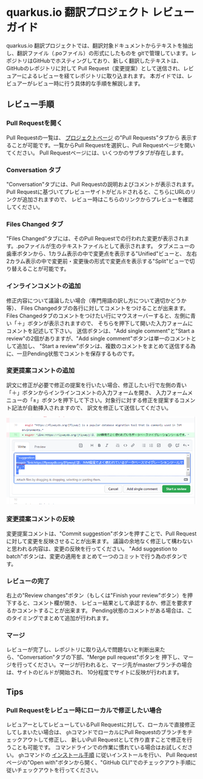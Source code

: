 # quarkus.io 翻訳プロジェクト レビューガイド

quarkus.io 翻訳プロジェクトでは、翻訳対象ドキュメントからテキストを抽出し、翻訳ファイル（.poファイル）の形式にしたものを
gitで管理しています。レポジトリはGitHubでホスティングしており、新しく翻訳したテキストは、GitHubのレポジトリに対して
Pull Request（変更提案）として送信され、レビュアーによるレビューを経てレポジトリに取り込まれます。
本ガイドでは、レビュアーがレビュー時に行う具体的な手順を解説します。

## レビュー手順

### Pull Requestを開く

Pull Requestの一覧は、 [プロジェクトページ](https://github.com/doc-l10n-kit/ja-quarkusio) の"Pull Requests"タブから
表示することが可能です。一覧からPull Requestを選択し、Pull Requestページを開いてください。
Pull Requestページには、いくつかのサブタブが存在します。

### Conversation タブ

"Conversation"タブには、Pull Requestの説明およびコメントが表示されます。
Pull Requestに基づいてプレビューサイトがビルドされると、こちらにURLのリンクが追加されますので、
レビュー時はこちらのリンクからプレビューを確認してください。

### Files Changed タブ

"Files Changed"タブには、そのPull Requestでの行われた変更が表示されます。.poファイルが生のテキストファイルとして表示されます。
タブメニューの歯車ボタンから、1カラム表示の中で変更点を表示する"Unified"ビューと、
左右2カラム表示の中で変更前・変更後の形式で変更点を表示する"Split"ビューで切り替えることが可能です。


### インラインコメントの追加

修正内容について議論したい場合（専門用語の訳し方について適切かどうか等）、
Files Changedタブの各行に対してコメントをつけることが出来ます。
Files Changedタブのコメントをつけたい行にマウスオーバーすると、左側に青い「＋」ボタンが表示されますので、
そちらを押下して開いた入力フォームにコメントを記述して下さい。
送信ボタンは、"Add single comment"と"Start a review"の2個がありますが、"Add single comment"ボタンは単一のコメントとして追加し、
"Start a review"ボタンは、複数のコメントをまとめて送信する為に、一旦Pending状態でコメントを保存するものです。

### 変更提案コメントの追加

訳文に修正が必要で修正の提案を行いたい場合、修正したい行で左側の青い「＋」ボタンからインラインコメントの入力フォームを開き、
入力フォームメニューの「±」ボタンを押下して下さい。対象行に対する修正を提案するコメント記法が自動挿入されますので、
訳文を修正して送信してください。

![変更提案コメントフォーム](internal/docs/images/suggestion-comment-form.png)

### 変更提案コメントの反映

変更提案コメントは、"Commit suggestion"ボタンを押すことで、Pull Requestに対して変更を反映させることが出来ます。
議論の余地なく修正して構わないと思われる内容は、変更の反映を行ってください。
"Add suggestion to batch"ボタンは、変更の適用をまとめて一つのコミットで行う為のボタンです。

### レビューの完了

右上の"Review changes"ボタン（もしくは"Finish your review"ボタン）を押下すると、コメント欄が開き、
レビュー結果として承認するか、修正を要求するかコメントすることが出来ます。
Pending状態のコメントがある場合は、このタイミングでまとめて追加が行われます。

### マージ

レビューが完了し、レポジトリに取り込んで問題ないと判断出来たら、"Conversation"タブの下部、"Merge pull request"ボタンを
押下し、マージを行ってください。マージが行われると、マージ先がmasterブランチの場合は、サイトのビルドが開始され、
10分程度でサイトに反映が行われます。

## Tips

### Pull Requestをレビュー時にローカルで修正したい場合

レビュアーとしてレビューしているPull Requestに対して、ローカルで直接修正してしまいたい場合は、
`gh`コマンドでローカルにPull Requestのブランチをチェックアウトして修正し、
新しいPull Requestとして作り直すことで修正を行うことも可能です。
コマンドラインでの作業に慣れている場合はお試しください。
`gh`コマンドの [インストール手順](https://github.com/cli/cli#installation) に従いインストールを行い、
Pull Requestページの"Open with"ボタンから開く、"GitHub CLI"でのチェックアウト手順に従いチェックアウトを行ってください。


